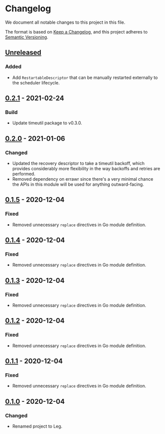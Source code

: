 # Changelog

We document all notable changes to this project in this file.

The format is based on [Keep a Changelog](https://keepachangelog.com/en/1.0.0/), and this project adheres to [Semantic Versioning](https://semver.org/spec/v2.0.0.html).

## [Unreleased]

### Added

* Add `RestartableDescriptor` that can be manually restarted externally to the scheduler lifecycle.

## [0.2.1] - 2021-02-24

### Build

* Update timeutil package to v0.3.0.

## [0.2.0] - 2021-01-06

### Changed

* Updated the recovery descriptor to take a timeutil backoff, which provides considerably more flexibility in the way backoffs and retries are performed.
* Removed dependency on errawr since there's a very minimal chance the APIs in this module will be used for anything outward-facing.

## [0.1.5] - 2020-12-04

### Fixed

* Removed unnecessary `replace` directives in Go module definition.

## [0.1.4] - 2020-12-04

### Fixed

* Removed unnecessary `replace` directives in Go module definition.

## [0.1.3] - 2020-12-04

### Fixed

* Removed unnecessary `replace` directives in Go module definition.

## [0.1.2] - 2020-12-04

### Fixed

* Removed unnecessary `replace` directives in Go module definition.

## [0.1.1] - 2020-12-04

### Fixed

* Removed unnecessary `replace` directives in Go module definition.

## [0.1.0] - 2020-12-04

### Changed

* Renamed project to Leg.

[Unreleased]: https://github.com/puppetlabs/leg/compare/scheduler/v0.2.1...HEAD
[0.2.1]: https://github.com/puppetlabs/leg/compare/scheduler/v0.2.0...scheduler/v0.2.1
[0.2.0]: https://github.com/puppetlabs/leg/compare/scheduler/v0.1.5...scheduler/v0.2.0
[0.1.5]: https://github.com/puppetlabs/leg/compare/scheduler/v0.1.4...scheduler/v0.1.5
[0.1.4]: https://github.com/puppetlabs/leg/compare/scheduler/v0.1.3...scheduler/v0.1.4
[0.1.3]: https://github.com/puppetlabs/leg/compare/scheduler/v0.1.2...scheduler/v0.1.3
[0.1.2]: https://github.com/puppetlabs/leg/compare/scheduler/v0.1.1...scheduler/v0.1.2
[0.1.1]: https://github.com/puppetlabs/leg/compare/scheduler/v0.1.0...scheduler/v0.1.1
[0.1.0]: https://github.com/puppetlabs/leg/compare/d290e8e835c3fa3ea4e93073bfe19e1958493d47...scheduler/v0.1.0
